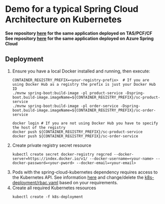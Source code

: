 # Demo for a typical Spring Cloud Architecture on Kubernetes

**See repository [here](https://github.com/tsalm-pivotal/spring-cloud-demo) for the same application deployed on TAS/PCF/CF**
**See repository [here](https://github.com/tsalm-pivotal/spring-cloud-demo-asc) for the same application deployed on Azure Spring Cloud**

## Deployment

1. Ensure you have a local Docker installed and running, then execute:
   ```
   CONTAINER_REGISTRY_PREFIX=<your-registry-prefix>  # If you are using Docker Hub as a registry the prefix is just your Docker Hub ID
   ./mvnw spring-boot:build-image -pl product-service -Dspring-boot.build-image.imageName=${CONTAINER_REGISTRY_PREFIX}/sc-product-service
   ./mvnw spring-boot:build-image -pl order-service -Dspring-boot.build-image.imageName=${CONTAINER_REGISTRY_PREFIX}/sc-order-service
   
   docker login # If you are not using Docker Hub you have to specify the host of the registry 
   docker push ${CONTAINER_REGISTRY_PREFIX}/sc-product-service
   docker push ${CONTAINER_REGISTRY_PREFIX}/sc-order-service
   ```
2. Create private registry secret resource
   ```
   kubectl create secret docker-registry regcred --docker-server=https://index.docker.io/v1/ --docker-username=<your-name> --docker-password=<your-pword> --docker-email=<your-email>
   ```
4. Pods with the spring-cloud-kubernetes dependency requires access to the Kubernetes API. 
   See information [here](https://docs.spring.io/spring-cloud-kubernetes/docs/current/reference/html/#service-account) and change/delete the [k8s-deployment/rbac.yaml](k8s-deployment/rbac.yaml) based on your requirements.       
5. Create all required Kubernetes resources
    ```
    kubectl create -f k8s-deployment
    ```
